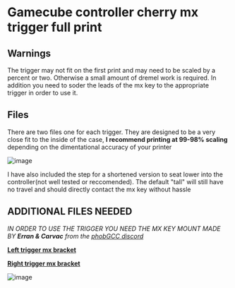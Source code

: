 # Gamecube controller cherry mx trigger full print
## Warnings
The trigger may not fit on the first print and may need to be scaled by a percent or two. Otherwise a small amount of dremel work is required. In addition you need to soder the leads of the mx key to the appropriate trigger in order to use it.

## Files
There are two files one for each trigger. They are designed to be a very close fit to the inside of the case, **I recommend printing at 99-98% scaling** depending on the dimentational accuracy of your printer

![image](https://github.com/user-attachments/assets/302ef6aa-a9a7-4620-ab97-d57e7439f692)


I have also included the step for a shortened version to seat lower into the controller(not well tested or reccomended). The default "tall" will still have no travel and should directly contact the mx key without hassle

## **ADDITIONAL FILES NEEDED**
_IN ORDER TO USE THE TRIGGER YOU NEED THE MX KEY MOUNT MADE BY **Erran & Carvac** from the [phobGCC discord](https://discord.gg/hEXmwXCS)_

[**Left trigger mx bracket**](https://cdn.discordapp.com/attachments/999777690083147826/1129538079489806416/altmxv3left.stl?ex=67f44fcf&is=67f2fe4f&hm=254f54ae0d526626aa9243f04b0275106a0b8a7bb77493d1a8ee48b19763c649&)

[**Right trigger mx bracket**](https://cdn.discordapp.com/attachments/999777690083147826/1129538079863083058/altmxv3right.stl?ex=67f44fd0&is=67f2fe50&hm=0f89af63950b86e1305644ed32d349e925b984b351b250f6b0318a4a0e92f1eb&)

![image](https://github.com/user-attachments/assets/170f9ca1-fb44-48a3-9b8d-b659200208f9)
